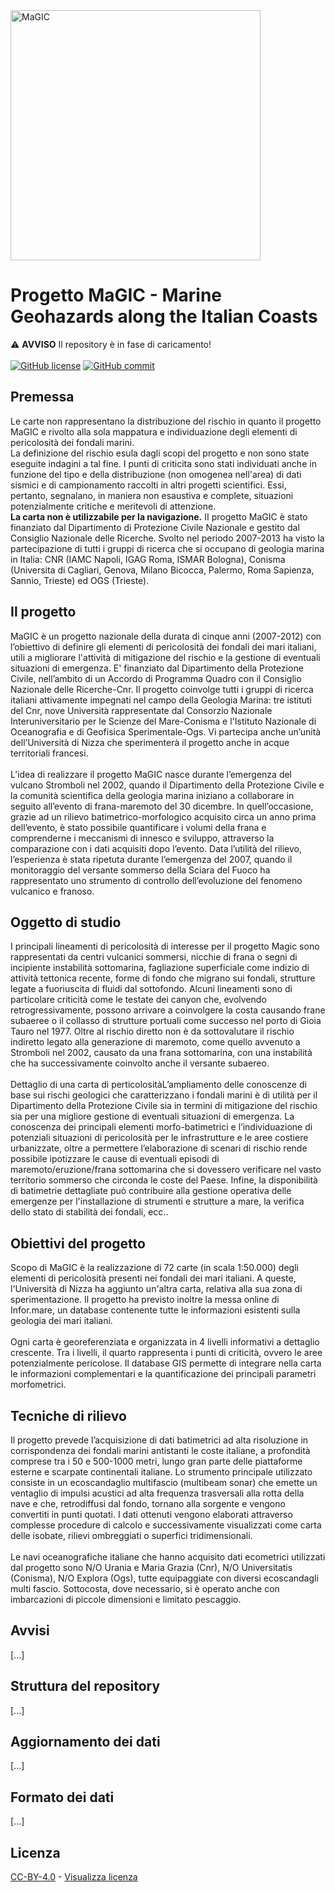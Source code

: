 <img src="https://raw.githubusercontent.com/pcm-dpc/MaGIC/master/dpc-magic-logo.png" alt="MaGIC" data-canonical-src="https://raw.githubusercontent.com/pcm-dpc/MaGIC/master/dpc-magic-logo.png" width="400" />

# Progetto MaGIC - Marine Geohazards along the Italian Coasts

⚠️ **AVVISO** Il repository è in fase di caricamento!
<br><br>
[![GitHub license](https://img.shields.io/badge/License-Creative%20Commons%20Attribution%204.0%20International-blue)](https://github.com/pcm-dpc/MaGIC/blob/master/LICENSE)
[![GitHub commit](https://img.shields.io/github/last-commit/pcm-dpc/MaGIC)](https://github.com/pcm-dpc/MaGIC/commits/master)

## Premessa
Le carte non rappresentano la distribuzione del rischio in quanto il progetto MaGIC e rivolto alla sola mappatura e individuazione degli elementi di pericolosità dei fondali marini.<br>
La definizione del rischio esula dagli scopi del progetto e non sono state eseguite indagini a tal fine. I punti di criticita sono stati individuati anche in funzione del tipo e della distribuzione (non omogenea nell'area) di dati sismici e di campionamento raccolti in altri progetti scientifici. Essi, pertanto, segnalano, in maniera non esaustiva e complete, situazioni potenzialmente critiche e meritevoli di attenzione.<br>
<b>La carta non è utilizzabile per la navigazione.</b> 
II progetto MaGIC è stato finanziato dal Dipartimento di Protezione Civile Nazionale e gestito dal Consiglio Nazionale delle Ricerche. Svolto nel periodo 2007-2013 ha visto la partecipazione di tutti i gruppi di ricerca che si occupano di geologia marina in Italia: CNR (IAMC Napoli, IGAG Roma, ISMAR Bologna), Conisma (Universita di Cagliari, Genova, Milano Bicocca, Palermo, Roma Sapienza, Sannio, Trieste) ed OGS (Trieste).

## Il progetto
MaGIC è un progetto nazionale della durata di cinque anni (2007-2012) con l’obiettivo di definire gli elementi di pericolosità dei fondali dei mari italiani, utili a migliorare l'attività di mitigazione del rischio e la gestione di eventuali situazioni di emergenza. E' finanziato dal Dipartimento della Protezione Civile, nell’ambito di un Accordo di Programma Quadro con il Consiglio Nazionale delle Ricerche-Cnr. Il progetto coinvolge tutti i gruppi di ricerca italiani attivamente impegnati nel campo della Geologia Marina: tre istituti del Cnr, nove Università rappresentate dal Consorzio Nazionale Interuniversitario per le Scienze del Mare-Conisma e l'Istituto Nazionale di Oceanografia e di Geofisica Sperimentale-Ogs. Vi partecipa anche un’unità dell’Università di Nizza che sperimenterà il progetto anche in acque territoriali francesi.
<br><br>
L’idea di realizzare il progetto MaGIC nasce durante l’emergenza del vulcano Stromboli nel 2002, quando il Dipartimento della Protezione Civile e la comunità scientifica della geologia marina iniziano a collaborare in seguito all’evento di frana-maremoto del 30 dicembre. In quell’occasione, grazie ad un rilievo batimetrico-morfologico acquisito circa un anno prima dell’evento, è stato possibile quantificare i volumi della frana e comprenderne i meccanismi di innesco e sviluppo, attraverso la comparazione con i dati acquisiti dopo l’evento. Data l’utilità del rilievo, l’esperienza è stata ripetuta durante l’emergenza del 2007, quando il monitoraggio del versante sommerso della Sciara del Fuoco ha rappresentato uno strumento di controllo dell’evoluzione del fenomeno vulcanico e franoso.

## Oggetto di studio 
I principali lineamenti di pericolosità di interesse per il progetto Magic sono rappresentati da centri vulcanici sommersi, nicchie di frana o segni di incipiente instabilità sottomarina, fagliazione superficiale come indizio di attività tettonica recente, forme di fondo che migrano sui fondali, strutture legate a fuoriuscita di fluidi dal sottofondo. Alcuni lineamenti sono di particolare criticità come le testate dei canyon che, evolvendo retrogressivamente, possono arrivare a coinvolgere la costa causando frane subaeree o il collasso di strutture portuali come successo nel porto di Gioia Tauro nel 1977. Oltre al rischio diretto non è da sottovalutare il rischio indiretto legato alla generazione di maremoto, come quello avvenuto a Stromboli nel 2002, causato da una frana sottomarina, con una instabilità che ha successivamente coinvolto anche il versante subaereo.
<br><br>
Dettaglio di una carta di perticolositàL’ampliamento delle conoscenze di base sui rischi geologici che caratterizzano i fondali marini è di utilità per il Dipartimento della Protezione Civile sia in termini di mitigazione del rischio sia per una migliore gestione di eventuali situazioni di emergenza. La conoscenza dei principali elementi morfo-batimetrici e l’individuazione di potenziali situazioni di pericolosità per le infrastrutture e le aree costiere urbanizzate, oltre a permettere l’elaborazione di scenari di rischio rende possibile ipotizzare le cause di eventuali episodi di maremoto/eruzione/frana sottomarina che si dovessero verificare nel vasto territorio sommerso che circonda le coste del Paese. Infine, la disponibilità di batimetrie dettagliate può contribuire alla gestione operativa delle emergenze per l'installazione di strumenti e strutture a mare, la verifica dello stato di stabilità dei fondali, ecc..

## Obiettivi del progetto
Scopo di MaGIC è la realizzazione di 72 carte (in scala 1:50.000) degli elementi di pericolosità presenti nei fondali dei mari italiani. A queste, l'Università di Nizza ha aggiunto un'altra carta, relativa alla sua zona di sperimentazione. Il progetto ha previsto inoltre la messa online di Infor.mare, un database contenente tutte le informazioni esistenti sulla geologia dei mari italiani.
<br><br>
Ogni carta è georeferenziata e organizzata in 4 livelli informativi a dettaglio crescente. Tra i livelli, il quarto rappresenta i punti di criticità, ovvero le aree potenzialmente pericolose. Il database GIS permette di integrare nella carta le informazioni complementari e la quantificazione dei principali parametri morfometrici.

## Tecniche di rilievo
Il progetto prevede l’acquisizione di dati batimetrici ad alta risoluzione in corrispondenza dei fondali marini antistanti le coste italiane, a profondità comprese tra i 50 e 500-1000 metri, lungo gran parte delle piattaforme esterne e scarpate continentali italiane. Lo strumento principale utilizzato consiste in un ecoscandaglio multifascio (multibeam sonar) che emette un ventaglio di impulsi acustici ad alta frequenza trasversali alla rotta della nave e che, retrodiffusi dal fondo, tornano alla sorgente e vengono convertiti in punti quotati. I dati ottenuti vengono elaborati attraverso complesse procedure di calcolo e successivamente visualizzati come carta delle isobate, rilievi ombreggiati o superfici tridimensionali.
<br><br>
Le navi oceanografiche italiane che hanno acquisito dati ecometrici utilizzati dal progetto sono N/O Urania e Maria Grazia (Cnr), N/O Universitatis (Conisma), N/O Explora (Ogs), tutte equipaggiate con diversi ecoscandagli multi fascio. Sottocosta, dove necessario, si è operato anche con imbarcazioni di piccole dimensioni e limitato pescaggio.

## Avvisi

[...]

## Struttura del repository

[...]

## Aggiornamento dei dati

[...]

## Formato dei dati

[...]

## Licenza

[CC-BY-4.0](https://creativecommons.org/licenses/by/4.0/deed.it) - [Visualizza licenza](https://github.com/pcm-dpc/MaGIC/blob/master/LICENSE)
